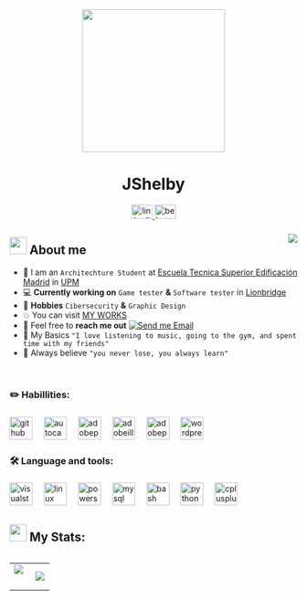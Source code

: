 <div align="center">
  <img height="250" src="https://i.postimg.cc/nVqwN0nT/descarga-25-jpg.png" />
</div>

###

<h1 align="center">JShelby</h1>

<div align="center">
  <a href="https://www.linkedin.com/in/jorgeherrerapascual/" target="_blank">
    <img src="https://raw.githubusercontent.com/maurodesouza/profile-readme-generator/master/src/assets/icons/social/linkedin/default.svg" width="37" height="25" alt="linkedin logo"  />
  </a>
  <a href="https://www.behance.net/JorgeHerreraDesigns" target="_blank">
    <img src="https://raw.githubusercontent.com/maurodesouza/profile-readme-generator/master/src/assets/icons/social/behance/default.svg" width="37" height="25" alt="behance logo"  />
  </a>
</div>

###

<img align="right" src="https://visitor-badge.laobi.icu/badge?page_id=Tibu-sby.Tibu-sby&left_color=black&right_color=forestgreen"  />

###

<!--About Me-->


## <picture><img src = "https://github.com/7oSkaaa/7oSkaaa/blob/main/Images/about_me.gif?raw=true" width = 30px></picture> About me

- :school: I am an `Architechture Student` at [Escuela Tecnica Superior Edificación Madrid](https://www.edificacion.upm.es/) in [UPM](https://www.upm.es/)
- 💻 **Currently working on** `Game tester` **&** `Software tester` in [Lionbridge](https://www.lionbridge.com/es/)
- 👾 **Hobbies** `Cibersecurity` **&** `Graphic Design`
- :boom: You can visit [MY WORKS](https://www.behance.net/JorgeHerreraDesigns)
- :email: Feel free to **reach me out** [![Send me Email](https://img.shields.io/static/v1?label=email&amp;message=Joryi&amp;color=8f200&amp;style=flat-square)](mailto:jorge.herrerapascual@gmail.com)
- 🤟 My Basics `"I love listening to music, going to the gym, and spent time with my friends"`
- 🤠 Always believe `"you never lose, you always learn"`

<br>

###

<h3 align="left">✏️ Habillities:</h3>

###

<div align="left">
  <img src="https://skillicons.dev/icons?i=github" height="40" alt="github logo"  />
  <img width="12" />
  <img src="https://skillicons.dev/icons?i=autocad" height="40" alt="autocad logo"  />
  <img width="12" />
  <img src="https://skillicons.dev/icons?i=ps" height="40" alt="adobephotoshop logo"  />
  <img width="12" />
  <img src="https://skillicons.dev/icons?i=ai" height="40" alt="adobeillustrator logo"  />
  <img width="12" />
  <img src="https://skillicons.dev/icons?i=pr" height="40" alt="adobepremierepro logo"  />
  <img width="12" />
  <img src="https://skillicons.dev/icons?i=wordpress" height="40" alt="wordpress logo"  />
</div>

###

<h3 align="left">🛠 Language and tools:</h3>

###

<div align="left">
  <img src="https://skillicons.dev/icons?i=visualstudio" height="40" alt="visualstudio logo"  />
  <img width="12" />
  <img src="https://skillicons.dev/icons?i=linux" height="40" alt="linux logo"  />
  <img width="12" />
  <img src="https://skillicons.dev/icons?i=powershell" height="40" alt="powershell logo"  />
  <img width="12" />
  <img src="https://skillicons.dev/icons?i=mysql" height="40" alt="mysql logo"  />
  <img width="12" />
  <img src="https://skillicons.dev/icons?i=bash" height="40" alt="bash logo"  />
  <img width="12" />
  <img src="https://skillicons.dev/icons?i=py" height="40" alt="python logo"  />
  <img width="12" />
  <img src="https://skillicons.dev/icons?i=cpp" height="40" alt="cplusplus logo"  />
</div>

###

## <picture> <img src = "https://github.com/7oSkaaa/7oSkaaa/blob/main/Images/Statistics.gif?raw=true" width = 30px>  </picture> My Stats:</h3>

<p align="left">
  <!--- stats (start) -->
<table align="left">
<tr border="none">
<td width="50%" align="center">
  <img  align="left"  src="https://github-readme-stats.vercel.app/api?username=Tibu-sby&hide_title=false&hide_rank=false&show_icons=true&theme=dark&include_all_commits=true&count_private=true" />
  <br></br>
 <!-- <img  title="🔥 Get streak stats for your profile at git.io/streak-stats" alt="Mark streak" src="https://github-readme-stats.vercel.app/api/top-langs?username=Tibu-sby&locale=es&hide_title=false&layout=compact&card_width=320&langs_count=5&theme=dark&hide_border=false" /> 
</td>
-->

<td width="50%" align="center">

  <img  align="center"  src="https://streak-stats.demolab.com?user=Tibu-sby&locale=es&mode=weekly&theme=vue-dark&hide_border=false&border_radius=2&order=3"/>

  </td>
</tr>
</table>
<!--- stats (end) -->
